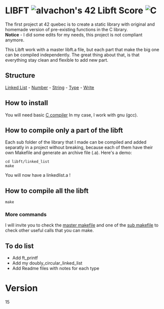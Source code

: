 # LIBFT  ![alvachon's 42 Libft Score](https://badge42.vercel.app/api/v2/clb9zrpvt00250fl97rqy9hie/project/2544750)  ![C](https://img.shields.io/badge/C-00599C?style=for-the-badge&logo=c&logoColor=white)

The first project at 42 quebec is to create a static library with original and homemade version of pre-existing functions in the C library.\
**Notice**  - I did some edits for my needs, this project is not compliant anymore.

This Libft work with a master libft.a file, but each part that make the big one can be compiled independently. The great thing about that, is that everything stay clean and flexible to add new part.

## Structure
[Linked List](https://github.com/alvachon/42_libft/blob/main/libft/linked_list/_include/linkedlist.h) -
[Number](https://github.com/alvachon/42_libft/blob/main/libft/number/_include/nbr.h) -
[String](https://github.com/alvachon/42_libft/blob/main/libft/string/_include/str.h) -
[Type](https://github.com/alvachon/42_libft/blob/main/libft/type/_include/typemem.h) -
[Write](https://github.com/alvachon/42_libft/blob/main/libft/write/_include/write.h)

## How to install
You will need basic [C compiler](https://www.w3schools.in/c-programming/install)
In my case, I work with gnu (gcc).

## How to compile only a part of the libft
Each sub folder of the library that I made can be compiled and added separatly in a project without breaking, because each of them have their own Makefile and generate an archive file (.a). Here's a demo:
```
cd libft/linked_list
make
```
You will now have a linkedlist.a !

## How to compile all the libft
```
make
```
### More commands
I will invite you to check the [master makefile](https://github.com/alvachon/42_libft/blob/main/Makefile) and one of the [sub makefile](https://github.com/alvachon/42_libft/blob/main/libft/write/Makefile) to check other useful calls that you can make. 

## To do list
* Add ft_printf
* Add my doubly_circular_linked_list
* Add Readme files with notes for each type
# Version
15

